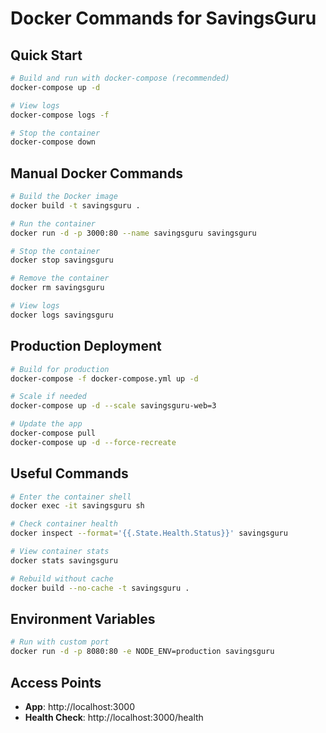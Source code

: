 # Docker Commands for SavingsGuru

## Quick Start
```bash
# Build and run with docker-compose (recommended)
docker-compose up -d

# View logs
docker-compose logs -f

# Stop the container
docker-compose down
```

## Manual Docker Commands
```bash
# Build the Docker image
docker build -t savingsguru .

# Run the container
docker run -d -p 3000:80 --name savingsguru savingsguru

# Stop the container
docker stop savingsguru

# Remove the container
docker rm savingsguru

# View logs
docker logs savingsguru
```

## Production Deployment
```bash
# Build for production
docker-compose -f docker-compose.yml up -d

# Scale if needed
docker-compose up -d --scale savingsguru-web=3

# Update the app
docker-compose pull
docker-compose up -d --force-recreate
```

## Useful Commands
```bash
# Enter the container shell
docker exec -it savingsguru sh

# Check container health
docker inspect --format='{{.State.Health.Status}}' savingsguru

# View container stats
docker stats savingsguru

# Rebuild without cache
docker build --no-cache -t savingsguru .
```

## Environment Variables
```bash
# Run with custom port
docker run -d -p 8080:80 -e NODE_ENV=production savingsguru
```

## Access Points
- **App**: http://localhost:3000
- **Health Check**: http://localhost:3000/health